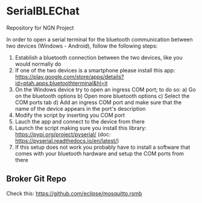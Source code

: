 # SerialBLEChat
Repository for NGN Project

In order to open a serial terminal for the bluetooth communication between two devices (Windows - Android), follow the following steps:

1) Establish a bluetooth connection between the two devices, like you would normally do
2) If one of the two devices is a smartphone please install this app: https://play.google.com/store/apps/details?id=ptah.apps.bluetoothterminal&hl=it
3) On the Windows device try to open an ingress COM port; to do so:
  a) Go on the bluetooth options
  b) Open more bluetooth options
  c) Select the COM ports tab
  d) Add an ingress COM port and make sure that the name of the device appears in the port's description
4) Modify the script by inserting you COM port
5) Lauch the app and connect to the device from there
6) Launch the script making sure you install this library: https://pypi.org/project/pyserial/ (doc: https://pyserial.readthedocs.io/en/latest/)
7) If this setup does not work you probably have to install a software that comes with your bluetooth hardware and setup the COM ports from there

## Broker Git Repo

Check this: https://github.com/eclipse/mosquitto.rsmb
